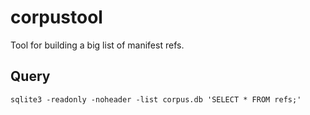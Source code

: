 # corpustool

Tool for building a big list of manifest refs.

## Query

```
sqlite3 -readonly -noheader -list corpus.db 'SELECT * FROM refs;'
```
